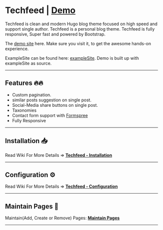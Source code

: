 # Techfeed | [Demo](https://demo.gethugothemes.com/techfeed/)

Techfeed is clean and modern Hugo blog theme focused on high speed and support single author. Techfeed is a personal blog theme. Techfeed is fully responsive, Super fast and powered by Bootstrap.

The [demo site](https://demo.gethugothemes.com/techfeed/) here. Make sure you visit it, to get the awesome hands-on experience.

ExampleSite can be found here: [exampleSite](https://github.com/gethugothemes/techfeed-hugo/tree/main/exampleSite). Demo is built up with exampleSite as source.

---

## Features 🔥🔥

-   Custom pagination.
-   similar posts suggestion on single post.
-   Social-Media share buttons on single post.
-   Taxonomies
-   Contact form support with [Formspree](https://formspree.io)
-   Fully Responsive
---

## Installation 📥

Read Wiki For More Details => **[Techfeed - Installation](https://github.com/gethugothemes/techfeed-hugo/wiki/installation)**

---

## Configuration ⚙

Read Wiki For More Details => **[Techfeed - Configuration](https://github.com/gethugothemes/techfeed-hugo/wiki/configuration)**

---

## Maintain Pages 📜

Maintain(Add, Create or Remove) Pages: **[Maintain Pages](https://github.com/gethugothemes/techfeed-hugo/wiki/Maintain-Pages)**

<!-- ---

## Release Changelog 📝

Release ChangeLog has info about stuff added: **[Releases](https://github.com/gethugothemes/Techfeed/releases)** -->

---

